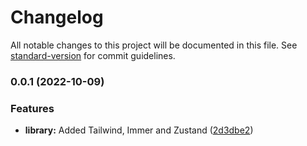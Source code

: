 # Changelog

All notable changes to this project will be documented in this file. See [standard-version](https://github.com/conventional-changelog/standard-version) for commit guidelines.

### 0.0.1 (2022-10-09)


### Features

* **library:** Added Tailwind, Immer and Zustand ([2d3dbe2](https://github.com/ssjh23/portfolio/commit/2d3dbe2b1f9eae3ce1a44387ba6f08cc03fa7eef))
